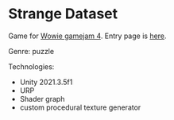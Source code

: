 # Strange Dataset

Game for [Wowie gamejam 4](https://itch.io/jam/wowie-jam-4). Entry page is [here](https://auteam.itch.io/strange-dataset).

Genre: puzzle

Technologies:
- Unity 2021.3.5f1
- URP
- Shader graph
- custom procedural texture generator
